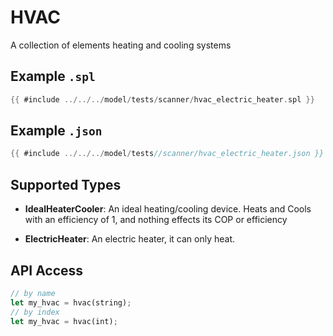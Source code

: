 # HVAC

A collection of elements heating and cooling systems

## Example `.spl`

```rs
{{ #include ../../../model/tests/scanner/hvac_electric_heater.spl }}

```

## Example `.json`

```rs
{{ #include ../../../model/tests//scanner/hvac_electric_heater.json }}

```



 ## Supported Types

* **IdealHeaterCooler**: An ideal heating/cooling device.
Heats and Cools with an efficiency of
1, and nothing effects its COP or efficiency    

* **ElectricHeater**: An electric heater, it can only
heat.



## API Access

```rs
// by name
let my_hvac = hvac(string);
// by index
let my_hvac = hvac(int);
```
